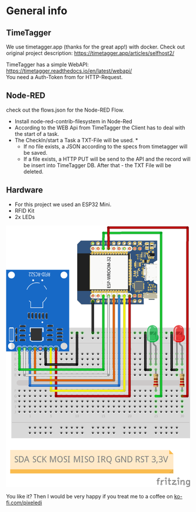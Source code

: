 # General info

## TimeTagger
We use timetagger.app (thanks for the great app!) with docker. Check out original project description:
https://timetagger.app/articles/selfhost2/

TimeTagger has a simple WebAPI: https://timetagger.readthedocs.io/en/latest/webapi/   
You need a Auth-Token from for HTTP-Request.

## Node-RED
check out the flows.json for the Node-RED Flow.

* Install node-red-contrib-filesystem in Node-Red
* According to the WEB Api from TimeTagger the Client has to deal with the start of a task. 
* The CheckIn/start a Task a TXT-File will be used.
    * 
    * If no file exists, a JSON according to the specs from timetagger will be saved.
    * If a file exists, a HTTP PUT will be send to the API and the record will be insert into TimeTagger DB. After that - the TXT File will be deleted.


## Hardware
- For this project we used an ESP32 Mini.
- RFID Kit
- 2x LEDs

<img src="https://github.com/pixelEDI/TikTok-Projects/blob/32646deade520a9d39e21d5c72a7a015d9507186/14_TimeTrackingWithRFIDandMQTT/zeiterfassung_Steckplatine.png" width="500" />


You like it? Then I would be very happy if you treat me to a coffee on [ko-fi.com/pixeledi](https://www.ko-fi.com/pixeledi)
